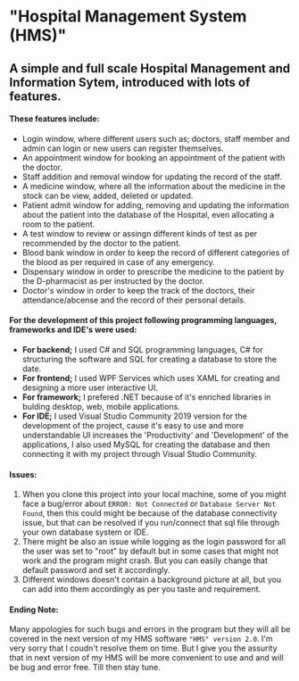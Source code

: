 # "Hospital Management System (HMS)"
<div></div>

## A simple and full scale Hospital Management and Information Sytem, introduced with lots of features.
<div></div>

#### These features include:

* Login window, where different users such as; doctors, staff member and admin can login or new users can register themselves.
* An appointment window for booking an appointment of the patient with the doctor.
* Staff addition and removal window for updating the record of the staff.
* A medicine window, where all the information about the medicine in the stock can be view, added, deleted or updated.
* Patient admit window for adding, removing and updating the information about the patient into the database of the Hospital, even allocating a room to the patient.
* A test window to review or assingn different kinds of test as per recommended by the doctor to the patient.
* Blood bank window in order to keep the record of different categories of the blood as per required in case of any emergency.
* Dispensary window in order to prescribe the medicine to the patient by the D-pharmacist as per instructed by the doctor.
* Doctor's window in order to keep the track of the doctors, their attendance/abcense and the record of their personal details.

<div></div>

#### For the development of this project following programming languages, frameworks and IDE's were used:

* **For backend;** I used C# and SQL programming languages, C# for structuring the software and SQL for creating a database to store the date.
* **For frontend;** I used WPF Services which uses XAML for creating and designing a more user interactive UI.
* **For framework;** I prefered .NET because of it's enriched libraries in bulding desktop, web, mobile applications.
* **For IDE;** I used Visual Studio Community 2019 version for the development of the project, cause it's easy to use and more understandable UI increases the 'Productivity' and 'Development' of the applications, I also used MySQL for creating the database and then connecting it with my project through Visual Studio Community.

<div></div>

#### Issues:
1. When you clone this project into your local machine, some of you might face a bug/error about `ERROR: Not Connected` or `Database Server Not Found`, then this could might be because of the database connectivity issue, but that can be resolved if you run/connect that sql file through your own database system or IDE.
2. There might be also an issue while logging as the login password for all the user was set to "root" by default but in some cases that might not work and the program might crash. But you can easily change that default password and set it accordingly. 
3. Different windows doesn't contain a background picture at all, but you can add into them accordingly as per you taste and requirement. 

<div></div>

#### Ending Note:
 Many appologies for such bugs and errors in the program but they will all be covered in the next version of my HMS software `"HMS" version 2.0`. I'm very sorry that I coudn't resolve them on time. But I give you the assurity that in next version of my HMS will be more convenient to use and and will be bug and error free. Till then stay tune. 

